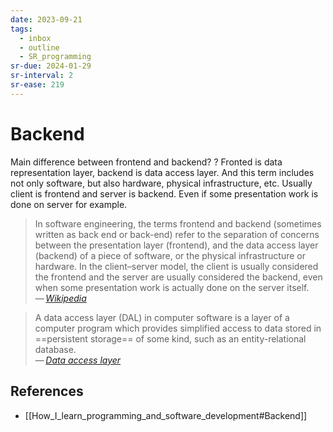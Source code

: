 ```yaml
---
date: 2023-09-21
tags:
  - inbox
  - outline
  - SR_programming
sr-due: 2024-01-29
sr-interval: 2
sr-ease: 219
---
```


# Backend

Main difference between frontend and backend?
?
Fronted is data representation layer, backend is data access layer. And
this term includes not only software, but also hardware, physical
infrastructure, etc. Usually client is frontend and server is backend. Even
if some presentation work is done on server for example.
> In software engineering, the terms frontend and backend (sometimes
> written as back end or back-end) refer to the separation of concerns
> between the presentation layer (frontend), and the data access layer
> (backend) of a piece of software, or the physical infrastructure or
> hardware. In the client–server model, the client is usually considered
> the frontend and the server are usually considered the backend, even when
> some presentation work is actually done on the server itself.\
> — <cite>[Wikipedia](https://en.wikipedia.org/wiki/Frontend_and_backend)</cite>

> A data access layer (DAL) in computer software is a layer of a computer
> program which provides simplified access to data stored in
> ==persistent storage== of some kind, such as an entity-relational database.\
> — <cite>[Data access layer](https://en.wikipedia.org/wiki/Data_access_layer)</cite>

## References

- [[How_I_learn_programming_and_software_development#Backend]]
